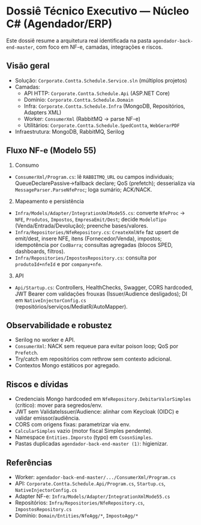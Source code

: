 # Dossiê Técnico Executivo — Núcleo C# (Agendador/ERP)

Este dossiê resume a arquitetura real identificada na pasta `agendador-back-end-master`, com foco em NF-e, camadas, integrações e riscos.

## Visão geral

- Solução: `Corporate.Contta.Schedule.Service.sln` (múltiplos projetos)
- Camadas:
  - API HTTP: `Corporate.Contta.Schedule.Api` (ASP.NET Core)
  - Domínio: `Corporate.Contta.Schedule.Domain`
  - Infra: `Corporate.Contta.Schedule.Infra` (MongoDB, Repositórios, Adapters XML)
  - Worker: `ConsumerXml` (RabbitMQ → parse NF-e)
  - Utilitários: `Corporate.Contta.Schedule.SpedContta`, `WebGerarPDF`
- Infraestrutura: MongoDB, RabbitMQ, Serilog

## Fluxo NF-e (Modelo 55)

1) Consumo
- `ConsumerXml/Program.cs`: lê `RABBITMQ_URL` ou campos individuais; QueueDeclarePassive→fallback declare; QoS (prefetch); desserializa via `MessageParser.ParseNfeProc`; loga sumário; ACK/NACK.

2) Mapeamento e persistência
- `Infra/Models/Adapter/IntegrationXmlMode55.cs`: converte `NfeProc` → `NFE`, `Produtos`, `Impostos`, `EmpresaEmit/Dest`; decide `ModeloTipo` (Venda/Entrada/Devolução); preenche bases/valores.
- `Infra/Repositories/NfeRepository.cs`: `CreateXmlNfe` faz upsert de emit/dest, insere NFE, itens (Fornecedor/Venda), impostos; idempotência por `CodBarra`; consultas agregadas (blocos SPED, dashboards, filtros).
- `Infra/Repositories/ImpostosRepository.cs`: consulta por `produtoId+nfeId` e por `company+nfe`.

3) API
- `Api/Startup.cs`: Controllers, HealthChecks, Swagger, CORS hardcoded, JWT Bearer com validações frouxas (Issuer/Audience desligados); DI em `NativeInjectorConfig.cs` (repositórios/serviços/MediatR/AutoMapper).

## Observabilidade e robustez

- Serilog no worker e API.
- `ConsumerXml`: NACK sem requeue para evitar poison loop; QoS por `Prefetch`.
- Try/catch em repositórios com rethrow sem contexto adicional.
- Contextos Mongo estáticos por agregado.

## Riscos e dívidas

- Credenciais Mongo hardcoded em `NfeRepository.DebitarValorSimples` (crítico): mover para segredos/env.
- JWT sem ValidateIssuer/Audience: alinhar com Keycloak (OIDC) e validar emissor/audiência.
- CORS com origens fixas: parametrizar via env.
- `CalcularSimples` vazio (motor fiscal Simples pendente).
- Namespace `Entities.Imporsto` (typo) em `CsosnSimples`.
- Pastas duplicadas `agendador-back-end-master (1)`: higienizar.

## Referências

- Worker: `agendador-back-end-master/.../ConsumerXml/Program.cs`
- API: `Corporate.Contta.Schedule.Api/Program.cs`, `Startup.cs`, `NativeInjectorConfig.cs`
- Adapter NF-e: `Infra/Models/Adapter/IntegrationXmlMode55.cs`
- Repositórios: `Infra/Repositories/NfeRepository.cs`, `ImpostosRepository.cs`
- Domínio: `Domain/Entities/NfeAgg/*`, `ImpostoAgg/*`
